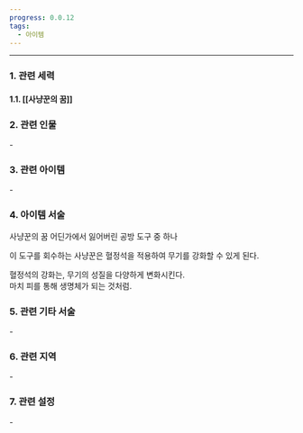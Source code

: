 ```yaml
---
progress: 0.0.12
tags:
  - 아이템
---
```

---
### 1. 관련 세력 
#### 1.1. [[사냥꾼의 꿈]]

### 2. 관련 인물
\-
### 3. 관련 아이템
\-

### 4. 아이템 서술
사냥꾼의 꿈 어딘가에서 잃어버린 공방 도구 중 하나  
  
이 도구를 회수하는 사냥꾼은 혈정석을 적용하여 무기를 강화할 수 있게 된다.  
  
혈정석의 강화는, 무기의 성질을 다양하게 변화시킨다.  
마치 피를 통해 생명체가 되는 것처럼.

### 5. 관련 기타 서술
\-
### 6. 관련 지역
\-
### 7. 관련 설정
\-